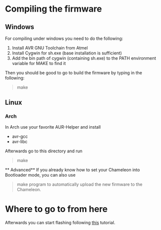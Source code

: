 # Compiling the firmware

## Windows
For compiling under windows you need to do the following:
1. Install AVR GNU Toolchain from Atmel
2. Install Cygwin for sh.exe (base installation is sufficient)
3. Add the bin path of cygwin (containing sh.exe) to the PATH environment variable for MAKE to find it

Then you should be good to go to build the firmware by typing in the following:
> make

## Linux
### Arch
In Arch use your favorite AUR-Helper and install
* avr-gcc
* avr-libc

Afterwards go to this directory and run
> make

** Advanced** 
If you already know how to set your Chameleon into Bootloader mode, you can also use
> make program
to automatically upload the new firmware to the Chameleon.

# Where to go to from here
Afterwards you can start flashing following [this](https://rawgit.com/emsec/ChameleonMini/master/Doc/Doxygen/html/_page__getting_started.html) tutorial.

